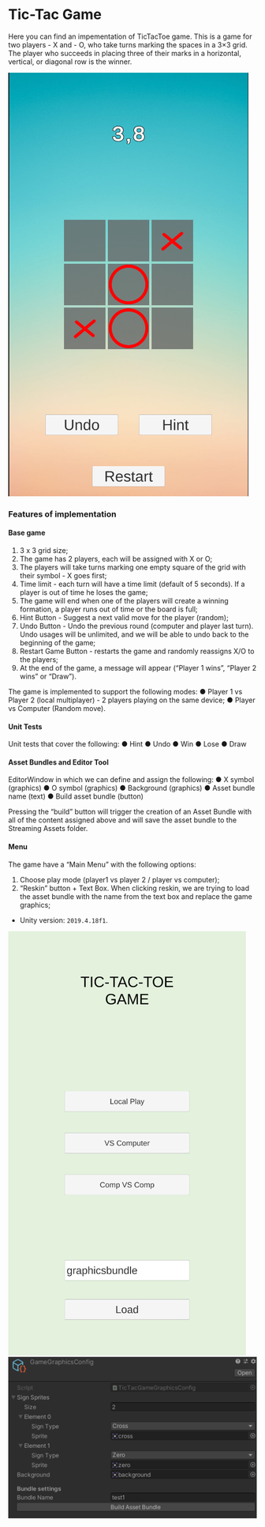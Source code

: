 # Tic-Tac Game #

Here you can find an impementation of TicTacToe game. 
This is a game for two
players - X and - O, who take turns marking the spaces in a 3×3 grid. The player who
succeeds in placing three of their marks in a horizontal, vertical, or diagonal row is
the winner.

![Screenshot1](Screenshot_2.png)

### Features of implementation ###

#### Base game ####
1. 3 x 3 grid size;
2. The game has 2 players, each will be assigned with X or O;
3. The players will take turns marking one empty square of the grid with their
symbol - X goes first;
4. Time limit - each turn will have a time limit (default of 5 seconds). If a player is
out of time he loses the game;
5. The game will end when one of the players will create a winning formation, a
player runs out of time or the board is full;
6. Hint Button - Suggest a next valid move for the player (random);
7. Undo Button - Undo the previous round (computer and player last turn). Undo
usages will be unlimited, and we will be able to undo back to the beginning of
the game;
8. Restart Game Button - restarts the game and randomly reassigns X/O to the
players;
9. At the end of the game, a message will appear (“Player 1 wins”, “Player 2
wins” or “Draw”).

The game is implemented to support the following modes:
● Player 1 vs Player 2 (local multiplayer) - 2 players playing on the same
device;
● Player vs Computer (Random move).

#### Unit Tests ####
Unit tests that cover the following:
● Hint
● Undo
● Win
● Lose
● Draw

#### Asset Bundles and Editor Tool ####
EditorWindow in which we can define and assign the following:
● X symbol (graphics)
● O symbol (graphics)
● Background (graphics)
● Asset bundle name (text)
● Build asset bundle (button)

Pressing the “build” button will trigger the creation of an Asset Bundle with all of the
content assigned above and will save the asset bundle to the Streaming Assets
folder.

#### Menu ####
The game have a “Main Menu” with the following options:
1. Choose play mode (player1 vs player 2 / player vs computer);
2. “Reskin” button + Text Box. When clicking reskin, we are trying to load the asset bundle
with the name from the text box and replace the game graphics;

* Unity version: `2019.4.18f1`.

![Screenshot2](Screenshot_1.png)
![Screenshot3](Screenshot_4.png)
